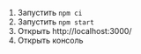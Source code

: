 1. Запустить `npm ci`
2. Запустить `npm start`
3. Открыть http://localhost:3000/
4. Открыть консоль
